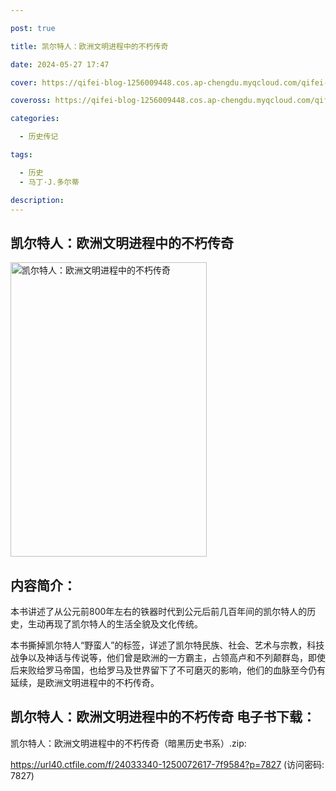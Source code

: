 ```yaml
---

post: true

title: 凯尔特人：欧洲文明进程中的不朽传奇

date: 2024-05-27 17:47

cover: https://qifei-blog-1256009448.cos.ap-chengdu.myqcloud.com/qifei-blog/66110d7468eb935713e24c52.jpg

coveross: https://qifei-blog-1256009448.cos.ap-chengdu.myqcloud.com/qifei-blog/66110d7468eb935713e24c52.jpg

categories:

  - 历史传记

tags:

  - 历史
  - 马丁·J.多尔蒂

description:
---
```


##  凯尔特人：欧洲文明进程中的不朽传奇

<img alt="凯尔特人：欧洲文明进程中的不朽传奇 " class="aligncenter loaded" data-was-processed="true" decoding="async" fetchpriority="high" height="471" src="https://qifei-blog-1256009448.cos.ap-chengdu.myqcloud.com/qifei-blog/66110d7468eb935713e24c52.jpg" style="cursor: zoom-in;" width="314"/>

## 内容简介：

本书讲述了从公元前800年左右的铁器时代到公元后前几百年间的凯尔特人的历史，生动再现了凯尔特人的生活全貌及文化传统。

本书撕掉凯尔特人“野蛮人”的标签，详述了凯尔特民族、社会、艺术与宗教，科技战争以及神话与传说等，他们曾是欧洲的一方霸主，占领高卢和不列颠群岛，即使后来败给罗马帝国，也给罗马及世界留下了不可磨灭的影响，他们的血脉至今仍有延续，是欧洲文明进程中的不朽传奇。

## 凯尔特人：欧洲文明进程中的不朽传奇 电子书下载：
凯尔特人：欧洲文明进程中的不朽传奇（暗黑历史书系）.zip: 

https://url40.ctfile.com/f/24033340-1250072617-7f9584?p=7827 (访问密码: 7827)
